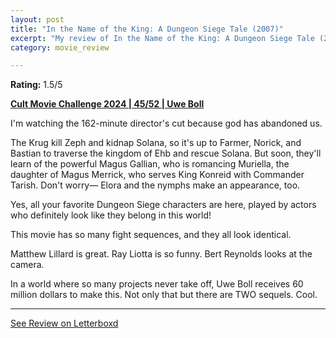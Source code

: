 ```yaml
---
layout: post
title: "In the Name of the King: A Dungeon Siege Tale (2007)"
excerpt: "My review of In the Name of the King: A Dungeon Siege Tale (2007)"
category: movie_review

---
```


**Rating:** 1.5/5

<b><a href="https://boxd.it/rIGbC/detail">Cult Movie Challenge 2024 | 45/52 | Uwe Boll</a></b>

I'm watching the 162-minute director's cut because god has abandoned us.

The Krug kill Zeph and kidnap Solana, so it's up to Farmer, Norick, and Bastian to traverse the kingdom of Ehb and rescue Solana. But soon, they'll learn of the powerful Magus Gallian, who is romancing Muriella, the daughter of Magus Merrick, who serves King Konreid with Commander Tarish. Don't worry— Elora and the nymphs make an appearance, too.

Yes, all your favorite Dungeon Siege characters are here, played by actors who definitely look like they belong in this world!

This movie has so many fight sequences, and they all look identical.

Matthew Lillard is great. Ray Liotta is so funny. Bert Reynolds looks at the camera.

In a world where so many projects never take off, Uwe Boll receives 60 million dollars to make this. Not only that but there are TWO sequels. Cool.

<hr>

[See Review on Letterboxd](https://boxd.it/8BhbHL)
